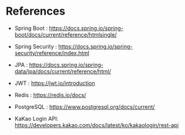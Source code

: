 # References

- Spring Boot : https://docs.spring.io/spring-boot/docs/current/reference/htmlsingle/

- Spring Security : https://docs.spring.io/spring-security/reference/index.html

- JPA : https://docs.spring.io/spring-data/jpa/docs/current/reference/html/

- JWT : https://jwt.io/introduction

- Redis : https://redis.io/docs/

- PostgreSQL : https://www.postgresql.org/docs/current/

- KaKao Login API: https://developers.kakao.com/docs/latest/ko/kakaologin/rest-api
